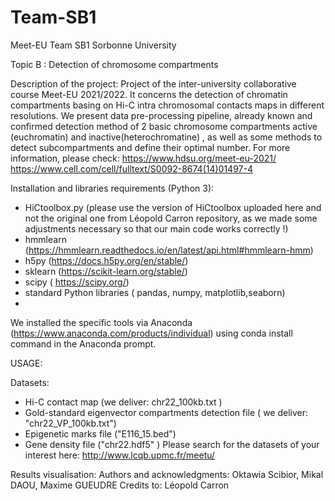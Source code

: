 # Team-SB1

Meet-EU Team SB1 Sorbonne University

Topic B : Detection of chromosome compartments

Description of the project: Project of the inter-university collaborative course Meet-EU
2021/2022. It concerns the detection of chromatin compartments basing on Hi-C intra
chromosomal contacts maps in different resolutions. We present data pre-processing
pipeline, already known and confirmed detection method of 2 basic chromosome
compartments active (euchromatin) and inactive(heterochromatine) , as well as some
methods to detect subcompartments and define their optimal number. For more information,
please check:
https://www.hdsu.org/meet-eu-2021/
https://www.cell.com/cell/fulltext/S0092-8674(14)01497-4


Installation and libraries requirements (Python 3):
- HiCtoolbox.py (please use the version of HiCtoolbox uploaded here and not the original
one from Léopold Carron repository, as we made some adjustments necessary so that our
main code works correctly !)
- hmmlearn (https://hmmlearn.readthedocs.io/en/latest/api.html#hmmlearn-hmm)
- h5py (https://docs.h5py.org/en/stable/)
- sklearn (https://scikit-learn.org/stable/)
- scipy ( https://scipy.org/)
- standard Python libraries ( pandas, numpy, matplotlib,seaborn)
- 
We installed the specific tools via Anaconda (https://www.anaconda.com/products/individual)
using conda install command in the Anaconda prompt.

USAGE:

Datasets:
- Hi-C contact map (we deliver: chr22_100kb.txt )
- Gold-standard eigenvector compartments detection file ( we deliver: "chr22_VP_100kb.txt")
- Epigenetic marks file ("E116_15.bed")
- Gene density file ("chr22.hdf5" )
Please search for the datasets of your interest here: http://www.lcqb.upmc.fr/meetu/

Results visualisation:
Authors and acknowledgments:
Oktawia Scibior, Mikal DAOU, Maxime GUEUDRE
Credits to: Léopold Carron
